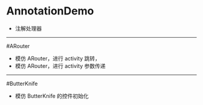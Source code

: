# AnnotationDemo
- 注解处理器

---------------------------------------------------------

#ARouter
- 模仿 ARouter，进行 activity 跳转，
- 模仿 ARouter，进行 activity 参数传递


----------------------------------------------------

#ButterKnife
- 模仿 ButterKnife 的控件初始化
